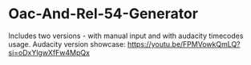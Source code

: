 # Oac-And-Rel-54-Generator
Includes two versions - with manual input and with audacity timecodes usage.
Audacity version showcase: https://youtu.be/FPMVowkQmLQ?si=oDxYlgwXfFw4MpQx

